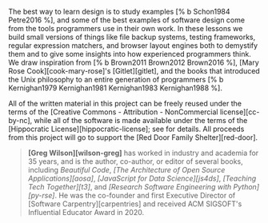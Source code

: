 ---
---

The best way to learn design is to study examples [% b Schon1984 Petre2016 %],
and some of the best examples of software design come from
the tools programmers use in their own work.
In these lessons we build small versions of things like file backup systems,
testing frameworks,
regular expression matchers,
and browser layout engines
both to demystify them
and to give some insights into how experienced programmers think.
We draw inspiration from [% b Brown2011 Brown2012 Brown2016 %],
[Mary Rose Cook][cook-mary-rose]'s [Gitlet][gitlet],
and the books that introduced the Unix philosophy to an entire generation of programmers
[% b Kernighan1979 Kernighan1981 Kernighan1983 Kernighan1988 %].

All of the written material in this project can be freely reused
under the terms of the [Creative Commons - Attribution - NonCommercial license][cc-by-nc],
while all of the software is made available under the terms of
the [Hippocratic License][hippocratic-license];
see <a section="license"/> for details.
All proceeds from this project will go to support the
[Red Door Family Shelter][red-door].

> **[Greg Wilson][wilson-greg]** has worked in industry and academia for 35 years,
> and is the author, co-author, or editor of several books,
> including *Beautiful Code*,
> *[The Architecture of Open Source Applications][aosa]*,
> *[JavaScript for Data Science][js4ds]*,
> *[Teaching Tech Together][t3]*,
> and *[Research Software Engineering with Python][py-rse]*.
> He was the co-founder and first Executive Director of [Software Carpentry][carpentries]
> and received ACM SIGSOFT's Influential Educator Award in 2020.
